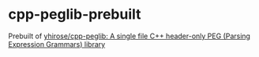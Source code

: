 cpp-peglib-prebuilt
===================
Prebuilt of [yhirose/cpp-peglib: A single file C++ header-only PEG (Parsing Expression Grammars) library](https://github.com/yhirose/cpp-peglib)
